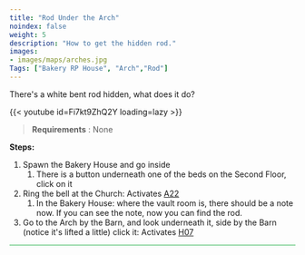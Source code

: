 ```yaml
---
title: "Rod Under the Arch"
noindex: false
weight: 5
description: "How to get the hidden rod."
images:
- images/maps/arches.jpg
Tags: ["Bakery RP House", "Arch","Rod"]
---
```


There's a white bent rod hidden, what does it do?

{{< youtube id=Fi7kt9ZhQ2Y loading=lazy >}}

>**Requirements** : None

**Steps:**

1. Spawn the Bakery House and go inside
	1. There is a button underneath one of the beds on the Second Floor, click on it
1. Ring the bell at the Church: Activates [A22](../../casebook/light_panel#a22)
	1. In the Bakery House: where the vault room is, there should be a note now. If you can see the note, now you can find the rod.
1. Go to the Arch by the Barn, and look underneath it, side by the Barn (notice it's lifted a little) click it: Activates [H07](../../casebook/light_panel#h07)

 
<hr style="background-color: #28b44c" size=8>
